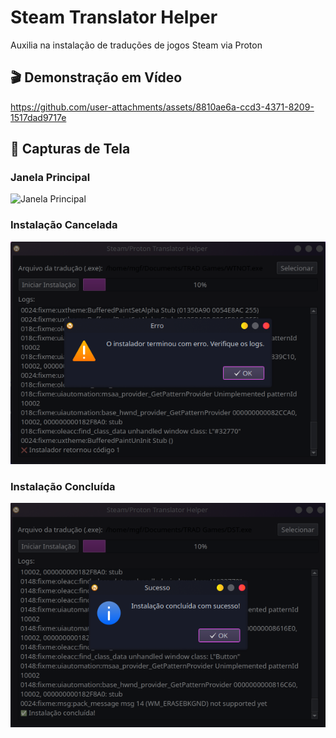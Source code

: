 # Steam Translator Helper
Auxilia na instalação de traduções de jogos Steam via Proton

## 🎬 Demonstração em Vídeo
https://github.com/user-attachments/assets/8810ae6a-ccd3-4371-8209-1517dad9717e


## 📸 Capturas de Tela

### Janela Principal
![Janela Principal](scr01.png)

### Instalação Cancelada
![Instalação Cancelada](assets/scr02.png)

### Instalação Concluída
![Instalação Concluída](assets/scr03.png)
